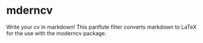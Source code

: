# mderncv
Write your cv in markdown! This panflute filter converts markdown to LaTeX for the use with the moderncv package.
